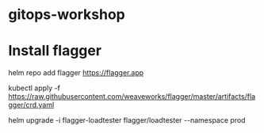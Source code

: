 # gitops-workshop


# Install flagger

helm repo add flagger https://flagger.app

kubectl apply -f https://raw.githubusercontent.com/weaveworks/flagger/master/artifacts/flagger/crd.yaml

helm upgrade -i flagger-loadtester flagger/loadtester --namespace prod

